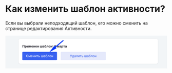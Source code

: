 # Как изменить шаблон активности?

Если вы выбрали неподходящий шаблон, его можно сменить на странице  редактирования Активности.

<div align="left"><img src="../../.gitbook/assets/image (490).png" alt=""></div>
